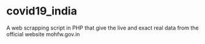 # covid19_india
A web scrapping script in PHP that give the live and exact real data from the official website mohfw.gov.in

